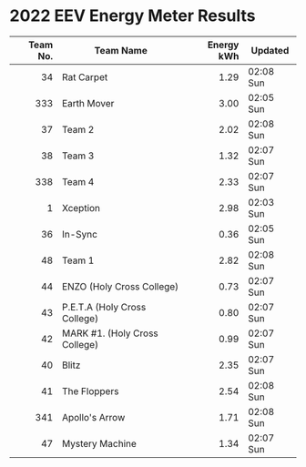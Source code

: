 # 2022 EEV Energy Meter Results
|Team No.|Team Name|Energy kWh|Updated|
|---:|---|---:|---|
|34|Rat Carpet|1.29|02:08 Sun|
|333|Earth Mover|3.00|02:05 Sun|
|37|Team 2|2.02|02:08 Sun|
|38|Team 3|1.32|02:07 Sun|
|338|Team 4|2.33|02:07 Sun|
|1|Xception|2.98|02:03 Sun|
|36|In-Sync|0.36|02:05 Sun|
|48|Team 1|2.82|02:08 Sun|
|44|ENZO (Holy Cross College)|0.73|02:07 Sun|
|43|P.E.T.A (Holy Cross College)|0.80|02:07 Sun|
|42|MARK #1. (Holy Cross College)|0.99|02:07 Sun|
|40|Blitz|2.35|02:07 Sun|
|41|The Floppers|2.54|02:08 Sun|
|341|Apollo's Arrow|1.71|02:08 Sun|
|47|Mystery Machine|1.34|02:07 Sun|
